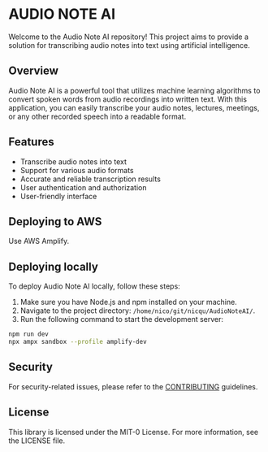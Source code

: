 # AUDIO NOTE AI

Welcome to the Audio Note AI repository! This project aims to provide a solution for transcribing audio notes into text using artificial intelligence.

## Overview

Audio Note AI is a powerful tool that utilizes machine learning algorithms to convert spoken words from audio recordings into written text. With this application, you can easily transcribe your audio notes, lectures, meetings, or any other recorded speech into a readable format.

## Features

- Transcribe audio notes into text
- Support for various audio formats
- Accurate and reliable transcription results
- User authentication and authorization
- User-friendly interface

## Deploying to AWS

Use AWS Amplify.

## Deploying locally

To deploy Audio Note AI locally, follow these steps:

1. Make sure you have Node.js and npm installed on your machine.
2. Navigate to the project directory: `/home/nico/git/nicqu/AudioNoteAI/`.
3. Run the following command to start the development server:

```bash
npm run dev
npx ampx sandbox --profile amplify-dev
```

## Security

For security-related issues, please refer to the [CONTRIBUTING](CONTRIBUTING.md#security-issue-notifications) guidelines.

## License

This library is licensed under the MIT-0 License. For more information, see the LICENSE file.
